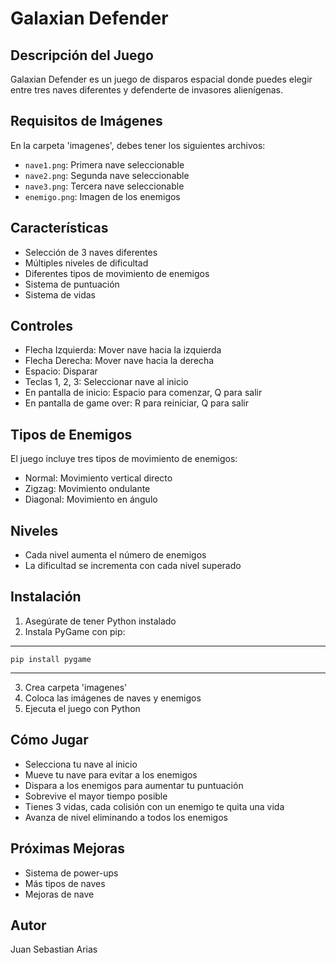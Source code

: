 # Galaxian Defender

## Descripción del Juego

Galaxian Defender es un juego de disparos espacial donde puedes elegir entre tres naves diferentes y defenderte de invasores alienígenas.

## Requisitos de Imágenes

En la carpeta 'imagenes', debes tener los siguientes archivos:

- `nave1.png`: Primera nave seleccionable
- `nave2.png`: Segunda nave seleccionable
- `nave3.png`: Tercera nave seleccionable
- `enemigo.png`: Imagen de los enemigos

## Características

- Selección de 3 naves diferentes
- Múltiples niveles de dificultad
- Diferentes tipos de movimiento de enemigos
- Sistema de puntuación
- Sistema de vidas

## Controles

- Flecha Izquierda: Mover nave hacia la izquierda
- Flecha Derecha: Mover nave hacia la derecha
- Espacio: Disparar
- Teclas 1, 2, 3: Seleccionar nave al inicio
- En pantalla de inicio: Espacio para comenzar, Q para salir
- En pantalla de game over: R para reiniciar, Q para salir

## Tipos de Enemigos

El juego incluye tres tipos de movimiento de enemigos:

- Normal: Movimiento vertical directo
- Zigzag: Movimiento ondulante
- Diagonal: Movimiento en ángulo

## Niveles

- Cada nivel aumenta el número de enemigos
- La dificultad se incrementa con cada nivel superado

## Instalación

1. Asegúrate de tener Python instalado
2. Instala PyGame con pip:

---

```
pip install pygame
```

---

3. Crea carpeta 'imagenes'
4. Coloca las imágenes de naves y enemigos
5. Ejecuta el juego con Python

## Cómo Jugar

- Selecciona tu nave al inicio
- Mueve tu nave para evitar a los enemigos
- Dispara a los enemigos para aumentar tu puntuación
- Sobrevive el mayor tiempo posible
- Tienes 3 vidas, cada colisión con un enemigo te quita una vida
- Avanza de nivel eliminando a todos los enemigos

## Próximas Mejoras

- Sistema de power-ups
- Más tipos de naves
- Mejoras de nave

## Autor

Juan Sebastian Arias
